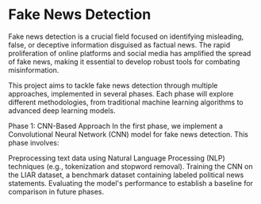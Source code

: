 # Fake News Detection
Fake news detection is a crucial field focused on identifying misleading, false, or deceptive information disguised as factual news. The rapid proliferation of online platforms and social media has amplified the spread of fake news, making it essential to develop robust tools for combating misinformation.

This project aims to tackle fake news detection through multiple approaches, implemented in several phases. Each phase will explore different methodologies, from traditional machine learning algorithms to advanced deep learning models.

Phase 1: CNN-Based Approach
In the first phase, we implement a Convolutional Neural Network (CNN) model for fake news detection. This phase involves:

Preprocessing text data using Natural Language Processing (NLP) techniques (e.g., tokenization and stopword removal).
Training the CNN on the LIAR dataset, a benchmark dataset containing labeled political news statements.
Evaluating the model's performance to establish a baseline for comparison in future phases.
